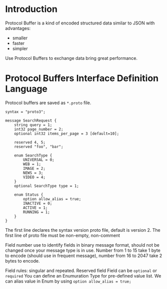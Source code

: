 # Introduction

Protocol Buffer is a kind of  encoded structured data similar to JSON with advantages:
- smaller
- faster
- simpler

Use Protocol Buffers to exchange data bring great performance.

# Protocol Buffers Interface Definition Language
Protocol buffers are saved as `*.proto` file.

```
syntax = "proto3";

message SearchRequest {
    string query = 1;
    int32 page_number = 2;
    optional int32 items_per_page = 3 [default=10];

    reserved 4, 5;
    reserved "foo", "bar";

    enum SearchType {
        UNIVERSAL = 0;
        WEB = 1;
        IMAGE = 2;
        NEWS = 3;
        VIDEO = 4;
    }
    optional SearchType type = 1;

    enum Status {
        option allow_alias = true;
        INACTIVE = 0;
        ACTIVE = 1;
        RUNNING = 1;
    }
}
```

The first line declares the syntax version proto file, default is version 2. The first line of proto file must be non-empty, non-comment

Field number use to identify fields in binary message format, should not be changed once your message type is in use. Number from 1 to 15 take 1 byte to encode (should use in frequent message), number from 16 to 2047 take 2 bytes to encode.

Field rules: singular and repeated.
Reserved field
Field can be `optional` or `required`
You can define an Enumuration Type for pre-defined value list. We can alias value in Enum by using `option allow_alias = true;`
